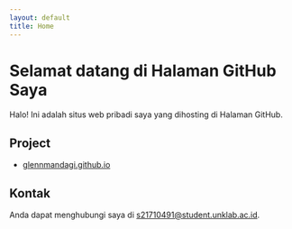 ```yaml
---
layout: default
title: Home
---
```


# Selamat datang di Halaman GitHub Saya

Halo! Ini adalah situs web pribadi saya yang dihosting di Halaman GitHub.

## Project

- [glennmandagi.github.io](https://github.com/glennmandagi/glennmandagi.github.io)

## Kontak

Anda dapat menghubungi saya di [s21710491@student.unklab.ac.id](mailto:s21710491@student.unklab.ac.id).